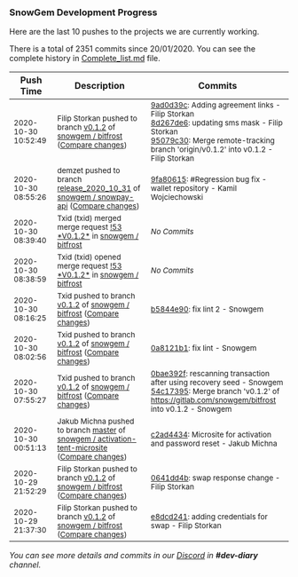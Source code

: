 
### SnowGem Development Progress

Here are the last 10 pushes to the projects we are currently working.

There is a total of 2351 commits since 20/01/2020. You can see the complete history in
 [Complete_list.md](Complete_list.md) file.

| Push Time | Description | Commits |
| --- | --- | --- |
| <sub>2020-10-30 10:52:49</sub> | <sub>Filip Storkan pushed to branch [v0\.1\.2](https://gitlab.com/snowgem/bitfrost/commits/v0.1.2) of [snowgem / bitfrost](https://gitlab.com/snowgem/bitfrost) ([Compare changes](https://gitlab.com/snowgem/bitfrost/compare/b5844e90fdaf8cb0ff06f8ee7e80726f897b1321...95079c30ac034c7f41847053e47ee38adc3f64df))</sub> | <sub>[9ad0d39c](https://gitlab.com/snowgem/bitfrost/-/commit/9ad0d39c7ae9b2b101da14c86c2b2f10c908f8a1): Adding agreement links - Filip Storkan<br>[8d267de6](https://gitlab.com/snowgem/bitfrost/-/commit/8d267de69d3a29b7bcc209cb8d181263affc2976): updating sms mask - Filip Storkan<br>[95079c30](https://gitlab.com/snowgem/bitfrost/-/commit/95079c30ac034c7f41847053e47ee38adc3f64df): Merge remote-tracking branch 'origin/v0.1.2' into v0.1.2 - Filip Storkan</sub> |
| <sub>2020-10-30 08:55:26</sub> | <sub>demzet pushed to branch [release\_2020\_10\_31](https://gitlab.com/snowgem/snowpay-api/commits/release_2020_10_31) of [snowgem / snowpay\-api](https://gitlab.com/snowgem/snowpay-api) ([Compare changes](https://gitlab.com/snowgem/snowpay-api/compare/1692655ea096c519bf944bbc04f3b1e8ad388b02...9fa80615ab1c59d15dda32f44298db31ce51447d))</sub> | <sub>[9fa80615](https://gitlab.com/snowgem/snowpay-api/-/commit/9fa80615ab1c59d15dda32f44298db31ce51447d): #Regression bug fix - wallet repository - Kamil Wojciechowski</sub> |
| <sub>2020-10-30 08:39:40</sub> | <sub>Txid (txid) merged merge request [\!53 \*V0\.1\.2\*](https://gitlab.com/snowgem/bitfrost/-/merge_requests/53) in [snowgem / bitfrost](https://gitlab.com/snowgem/bitfrost)</sub> | <sub>_No Commits_</sub> |
| <sub>2020-10-30 08:38:59</sub> | <sub>Txid (txid) opened merge request [\!53 \*V0\.1\.2\*](https://gitlab.com/snowgem/bitfrost/-/merge_requests/53) in [snowgem / bitfrost](https://gitlab.com/snowgem/bitfrost)</sub> | <sub>_No Commits_</sub> |
| <sub>2020-10-30 08:16:25</sub> | <sub>Txid pushed to branch [v0\.1\.2](https://gitlab.com/snowgem/bitfrost/commits/v0.1.2) of [snowgem / bitfrost](https://gitlab.com/snowgem/bitfrost) ([Compare changes](https://gitlab.com/snowgem/bitfrost/compare/0a8121b1f0278927585bffa3d470ce6a6237bffa...b5844e90fdaf8cb0ff06f8ee7e80726f897b1321))</sub> | <sub>[b5844e90](https://gitlab.com/snowgem/bitfrost/-/commit/b5844e90fdaf8cb0ff06f8ee7e80726f897b1321): fix lint 2 - Snowgem</sub> |
| <sub>2020-10-30 08:02:56</sub> | <sub>Txid pushed to branch [v0\.1\.2](https://gitlab.com/snowgem/bitfrost/commits/v0.1.2) of [snowgem / bitfrost](https://gitlab.com/snowgem/bitfrost) ([Compare changes](https://gitlab.com/snowgem/bitfrost/compare/54c173953b7ad43bb32948365bb09fc3d0db0d97...0a8121b1f0278927585bffa3d470ce6a6237bffa))</sub> | <sub>[0a8121b1](https://gitlab.com/snowgem/bitfrost/-/commit/0a8121b1f0278927585bffa3d470ce6a6237bffa): fix lint - Snowgem</sub> |
| <sub>2020-10-30 07:55:27</sub> | <sub>Txid pushed to branch [v0\.1\.2](https://gitlab.com/snowgem/bitfrost/commits/v0.1.2) of [snowgem / bitfrost](https://gitlab.com/snowgem/bitfrost) ([Compare changes](https://gitlab.com/snowgem/bitfrost/compare/0641dd4b7b2c1f48ac20537c1e3b0ae8549ad823...54c173953b7ad43bb32948365bb09fc3d0db0d97))</sub> | <sub>[0bae392f](https://gitlab.com/snowgem/bitfrost/-/commit/0bae392f7d1342390a4be370c376748e8823a642): rescanning transaction after using recovery seed - Snowgem<br>[54c17395](https://gitlab.com/snowgem/bitfrost/-/commit/54c173953b7ad43bb32948365bb09fc3d0db0d97): Merge branch 'v0.1.2' of https://gitlab.com/snowgem/bitfrost into v0.1.2 - Snowgem</sub> |
| <sub>2020-10-30 00:51:13</sub> | <sub>Jakub Michna pushed to branch [master](https://gitlab.com/snowgem/activation-tent-microsite/commits/master) of [snowgem / activation\-tent\-microsite](https://gitlab.com/snowgem/activation-tent-microsite) ([Compare changes](https://gitlab.com/snowgem/activation-tent-microsite/compare/40b46565d26cb581a76ad07c34e214d09bf5a906...c2ad4434ec8f317b6b82510f85296cbdb6b71db0))</sub> | <sub>[c2ad4434](https://gitlab.com/snowgem/activation-tent-microsite/-/commit/c2ad4434ec8f317b6b82510f85296cbdb6b71db0): Microsite for activation and password reset - Jakub Michna</sub> |
| <sub>2020-10-29 21:52:29</sub> | <sub>Filip Storkan pushed to branch [v0\.1\.2](https://gitlab.com/snowgem/bitfrost/commits/v0.1.2) of [snowgem / bitfrost](https://gitlab.com/snowgem/bitfrost) ([Compare changes](https://gitlab.com/snowgem/bitfrost/compare/e8dcd2417fa915dfbe602dbd52a2df4f0382e9d6...0641dd4b7b2c1f48ac20537c1e3b0ae8549ad823))</sub> | <sub>[0641dd4b](https://gitlab.com/snowgem/bitfrost/-/commit/0641dd4b7b2c1f48ac20537c1e3b0ae8549ad823): swap response change - Filip Storkan</sub> |
| <sub>2020-10-29 21:37:30</sub> | <sub>Filip Storkan pushed to branch [v0\.1\.2](https://gitlab.com/snowgem/bitfrost/commits/v0.1.2) of [snowgem / bitfrost](https://gitlab.com/snowgem/bitfrost) ([Compare changes](https://gitlab.com/snowgem/bitfrost/compare/f19a580398d1af9c71a541f9c08b70f91048a282...e8dcd2417fa915dfbe602dbd52a2df4f0382e9d6))</sub> | <sub>[e8dcd241](https://gitlab.com/snowgem/bitfrost/-/commit/e8dcd2417fa915dfbe602dbd52a2df4f0382e9d6): adding credentials for swap - Filip Storkan</sub> |

_You can see more details and commits in our [Discord](https://discord.gg/zumGnbg) in **#dev-diary** channel._
